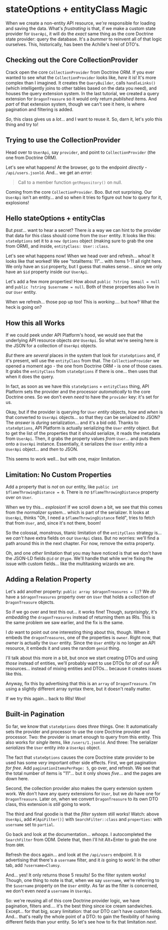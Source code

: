 # stateOptions + entityClass Magic

When we create a non-entity API resource, *we're* responsible for loading and saving
the data. What's *frustrating* is that, if we make a custom state provider for
`UserApi`, it will do the *exact* same thing as the core Doctrine state
provider: query the database. It's a *bummer* to reinvent all of that logic ourselves.
This, historically, has been the Achille's heel of DTO's.

## Checking out the Core CollectionProvider

Crack open the core `CollectionProvider` from Doctrine ORM. If you ever wanted to see
what the `CollectionProvider` looks like, *here* it is! It's more complex than I
imagined. It creates the `QueryBuilder`, calls `handleLinks()` (which intelligently
joins to other tables based on the data you need), and houses the query extension
system. In the last tutorial, we created a query extension for `DragonTreasure` so
it would only return *published* items. And *part* of that extension system, though
we can't see it here, is where pagination and filtering is added.

*So*, this class gives us a *lot*... and I want to reuse it. So, darn it, let's
yolo this thing and try to!

## Trying to use the CollectionProvider

Head over to `UserApi`, say `provider`, and point to `CollectionProvider`
(the one from Doctrine ORM).

Let's see what happens! At the browser, go to the endpoint *directly* -
`/api/users.jsonld`. And... we get an *error*:

> Call to a member function `getRepository()` on null.

Coming from the core `CollectionProvider`. Boo. But not surprising. Our `UserApi`
isn't an entity... and so when it tries to figure out how to query for it, explosions!

## Hello stateOptions + entityClas

But *psst*... want to hear a secret? There *is* a way we can hint to the provider
that data for this class should come from the `User` entity. It looks like this:
`stateOptions` set it to a `new Options` object (making sure to grab the one from
ORM), and inside, `entityClass: User::class`.

Let's see what happens now! When we head over and refresh... whoa! It looks like
that worked! We see "totalItems: 11"... with items 1-11 all right here. We only have
an `$id` property, but I guess that makes sense... since we only have an `$id`
property inside our `UserApi`.

Let's add a few more properties! How about `public ?string $email = null`
and `public ?string $username = null`. Both of these properties also live in
our `User` entity.

When we refresh... those pop up too! This is *working*.... but how? What the heck
is going on?

## How this all Works

If we could peek under API Platform's hood, we would see that the underlying
API resource objects *are* `UserApi`. So what we're seeing here *is* the JSON for
a collection of `UserApi` objects.

*But* there are *several* places in the system that look for `stateOptions` and,
if it's present, will use the `entityClass` from that. The `CollectionProvider` we
opened a moment ago - the one from Doctrine ORM - is one of those cases. It grabs
the `entityClass` from `stateOptions` if there is one... then uses that when it does
the query.

In fact, as soon as we have this `stateOptions` + `entityClass` thing, API Platform
sets the provider and the processor *automatically* to the core Doctrine ones.
So we don't even *need* to have the `provider` key: it's set for us.

Okay, but if the provider is querying for `User` *entity* objects, *how* and *when*
is that converted to `UserApi` objects... so that they can be serialized to JSON?
The *answer* is *during* serialization... and it's a bid odd. Thanks to
`stateOptions`, API Platform is actually serializing the `User` *entity* object.
But to get the list of the properties that it should serialize, it reads the
metadata from `UserApi`. Then, it grabs the property values *from* `User`...
and puts them onto a `UserApi` instance. Essentially, it serializes the `User` entity
*into* a `UserApi` object... and *then* to JSON.

This seems to work well... but with one, major limitation.

## Limitation: No Custom Properties

Add a property that is *not* on our entity, like
`public int $flameThrowingDistance = 0`. There is *no* `$flameThrowingDistance`
property over on `User`.

When we try this... *explosion*! If we scroll down a bit, we see that this comes
from the *normalizer* system... which is part of the serializer. It
looks at `UserApi`, thinks "Oh, I need a `$flameThrowingDistance` field",
tries to fetch that from `User`, and, since it's not there, boom!

So the colossal, monstrous, titanic limitation of the `entityClass` strategy is...
we *can't* have extra fields on our `UserApi` class. But no worries: we'll find a
path around this in the next chapter. For now, remove the extra property.

Oh, and one *other* limitation that you may have noticed is that we don't have the
JSON-LD fields `@id` or `@type`. We'll handle that while we're fixing the issue with
custom fields... like the multitasking wizards we are.

## Adding a Relation Property

Let's add another property: `public array $dragonTreasures = []`? We *do*
have a `$dragonTreasures` property over on `User` that holds a collection of
`DragonTreasure` objects.

So if we go over and test this out... it works fine! Though, *surprisingly*,
it's *embedding* the `dragonTreasures` instead of returning them as IRIs. This is
the same problem we saw earlier, and the fix is the same.

I *do* want to point out one interesting thing about this, though. When it embeds
the `dragonTreasures`, one of the properties is `owner`. Right now, that *owner*
is actually the `User` entity. Since the `User` *entity* is no longer an API resource,
it embeds it and uses the random `genid` thing.

I'll talk about this more in a bit, but once we start creating DTOs and using *those*
instead of entities, we'll probably want to use DTOs for *all* of our API resources...
instead of mixing entities and DTOs... because it creates issues like this.

Anyway, fix this by advertising that this is an `array` of `DragonTreasure`. I'm
using a slightly different array syntax there, but it doesn't really matter.

If we try this again... back to IRIs! Woo!

## Built-in Pagination

So far, we know that `stateOptions` does *three* things. One: It automatically sets
the provider and processor to use the core Doctrine provider and processor. Two:
the provider is smart enough to query from this entity. This also works for
*single* items, like `/users/1.jsonld`. And three: The serializer
*serializes* the `User` entity *into* a `UserApi` object.

The fact that `stateOptions` causes the core Doctrine state provider to be used has
some *very* important other side effects. First, we get pagination *for free*. Add
`paginationItemsPerPage: 5`, go over, and refresh. We see that the total number of
items is "11"... but it only shows *five*... and the pages are down here.

Second, the collection provider also makes the query extension system work. We don't
have any query extensions for `User`, but we *do* have one for `DragonTreasure`.
Later on, when we convert `DragonTreasure` to its own DTO class, this extension is
*still* going to work.

The third and final goodie is that the *filter* system still works! Watch:
above `UserApi`, add `#[ApiFilter()]` with `SearchFilter::class` and `properties:`
with `username` set to `partial`.

Go back and look at the documentation... *whoops*. I autocompleted the
`SearchFilter` from ODM. Delete that, then I'll hit Alt+Enter to grab the one
from `ORM`.

Refresh the docs again... and look at the `/api/users` endpoint. It *is* advertising
that there's a `username` filter, and it *is* going to work! In the other tab,
add `?username=Clumsy`.

And... yes! It only returns those 5 results! So the filter system works!
Though, one thing to note is that, when we say `username`, we're referring to the
`$username` property on the `User` *entity*. As far as the filter is concerned, we
don't even *need* a `username` in `UserApi`.

So: we're reusing all of this core Doctrine provider logic, we have pagination,
filters and.... it's the best thing since ice cream sandwiches. Except... for that
big, scary limitation: that our DTO can't have custom fields. And... that's really
the whole point of a DTO: to gain the flexibility of having different fields than
your entity. So let's see how to fix that limitation *next*.
